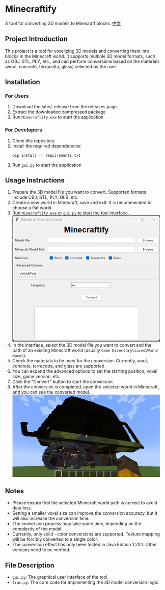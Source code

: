 # Minecraftify
A tool for converting 3D models to Minecraft blocks. [中文](README_zh.md)


## Project Introduction
This project is a tool for voxelizing 3D models and converting them into blocks in the Minecraft world. It supports multiple 3D model formats, such as OBJ, STL, PLY, etc., and can perform conversions based on the materials (wool, concrete, terracotta, glass) selected by the user.

## Installation
### For Users
1. Download the latest release from the releases page
2. Extract the downloaded compressed package
3. Run `Minecraftify.exe` to start the application

### For Developers
1. Clone this repository
2. Install the required dependencies:
   ```bash
   pip install -r requirements.txt
   ```
3. Run `gui.py` to start the application

## Usage Instructions
1. Prepare the 3D model file you want to convert. Supported formats include OBJ, STL, PLY, GLB, etc.
2. Create a new world in Minecraft, save and exit. It is recommended to choose a flat world.
3. Run `Minecraftify.exe` or `gui.py` to start the tool interface.
![GUI](image/GUI_en.png)
4. In the interface, select the 3D model file you want to convert and the path of an existing Minecraft world (usually `Game Directory\saves\World Name\`).
5. Check the materials to be used for the conversion. Currently, wool, concrete, terracotta, and glass are supported.
6. You can expand the advanced options to set the starting position, voxel size, game version, etc.
7. Click the "Convert" button to start the conversion.
8. After the conversion is completed, open the selected world in Minecraft, and you can see the converted model.
![Minecraft](image/MC.png)

## Notes
- Please ensure that the selected Minecraft world path is correct to avoid data loss.
- Setting a smaller voxel size can improve the conversion accuracy, but it will also increase the conversion time.
- The conversion process may take some time, depending on the complexity of the model.
- Currently, only solid - color conversions are supported. Texture mapping will be forcibly converted to a single color.
- The conversion effect has only been tested in Java Edition 1.20.1. Other versions need to be verified.

## File Description
- `gui.py`: The graphical user interface of the tool.
- `tran.py`: The core code for implementing the 3D model conversion logic.
